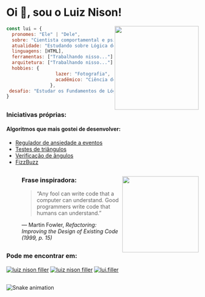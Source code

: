 <h1 align="left">Oi 👋, sou o Luiz Nison!</h1>
<img align='right' src="https://img.freepik.com/vetores-gratis/homem-operacional-laptop-icone-dos-desenhos-animados-ilustracao-pessoas-conceito-de-icone-de-negocios-isolado-estilo-flat-cartoon_138676-1803.jpg?w=740" width="220">

```javascript
const lui = {
  pronomes: "Ele" | "Dele",
  sobre: "Cientista comportamental e psicólogo se aventurando pela programação",
  atualidade: "Estudando sobre Lógica de Programação, Algoritmos, e HTML 5",
  linguagens: [HTML],
  ferramentas: ["Trabalhando nisso..."],
  arquitetura: ["Trabalhando nisso..."],
  hobbies: {
                  lazer: "Fotografia", "Café", "Plantas",
                  acadêmico: "Ciência do Comportamento",
                },
 desafio: "Estudar os Fundamentos de Lógica de Programação. Hiperfoco nos algoritmos."
}
```
<!--- inspirado no README.md da Thaiane Braga(https://github.com/Thaiane/Thaiane/blob/master/README.md) --->

## 
<div>
  <h3 align="left">Iniciativas próprias:</h3>
    <h4>Algoritmos que mais gostei de desenvolver:</h4>  
      <ul>
        <li><a href="https://github.com/luifiller/treinos-pseudocodigos/blob/main/folder/procedimentos/AnsiedadeEventos.ALG">Regulador de ansiedade a eventos</a></li>
        <li><a href="https://github.com/luifiller/treinos-pseudocodigos/blob/main/folder/procedimentos/TesteTriangulos.ALG">Testes de triângulos</a></li>
        <li><a href="https://github.com/luifiller/treinos-pseudocodigos/blob/main/folder/procedimentos/VerificadorAngulos.ALG">Verificação de ângulos</a></li>
        <li><a href="https://github.com/luifiller/treinos-pseudocodigos/blob/main/folder/procedimentos/FizzBuzz.ALG">FizzBuzz<a/></li>
      </ul>
 </div>

##
<img align='right' src="https://dynamic.thoughtworks.com/landing_pages/image0-3bfa4977dcfc3a69f0b4c2addd210880.jpeg" width="200">
<div>
  <figure>
    <h3 align="left">Frase inspiradora:</h3>  
      <blockquote> <p>“Any fool can write code that a computer can understand. Good programmers write code that humans can understand.”</p> </blockquote>
      <figcaption>― Martin Fowler, <cite>Refactoring: Improving the Design of Existing Code (1999, p. 15)</cite></figcaption>
  </figure>
</div>

##
<div>
  <h3 align="left">Pode me encontrar em:</h3>
    <p align="left">
      <a href=mailto:"luiznison.ac@gmail.com" target="blank"><img align="center" src="https://img.shields.io/badge/Gmail-D14836?style=for-the-badge&logo=gmail&logoColor=white" alt="luiz nison filler"/></a>
      <a href="https://www.linkedin.com/in/luiz-nison-filler-17997113b/" target="blank"><img align="center" src="https://img.shields.io/badge/LinkedIn-0077B5?style=for-the-badge&logo=linkedin&logoColor=white" alt="luiz nison filler"/></a>
     <a href="https://instagram.com/lui.filler" target="blank"><img align="center" src="https://img.shields.io/badge/Instagram-E4405F?style=for-the-badge&logo=instagram&logoColor=white" alt="lui.filler"/></a>
    </p>
</div>
  
## 
![Snake animation](https://github.com/luifiller/luifiller/blob/output/github-contribution-grid-snake.svg)

